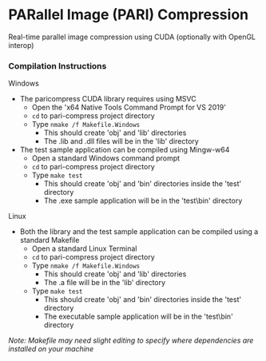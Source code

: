 # PARallel Image (PARI) Compression
Real-time parallel image compression using CUDA (optionally with OpenGL interop)

### Compilation Instructions
Windows
* The paricompress CUDA library requires using MSVC
    * Open the 'x64 Native Tools Command Prompt for VS 2019'
    * `cd` to pari-compress project directory
    * Type `nmake /f Makefile.Windows`
        * This should create 'obj' and 'lib' directories
        * The .lib and .dll files will be in the 'lib' directory
* The test sample application can be compiled using Mingw-w64
    * Open a standard Windows command prompt
    * `cd` to pari-compress project directory
    * Type `make test`
        * This should create 'obj' and 'bin' directories inside the 'test' directory 
        * The .exe sample application will be in the 'test\bin' directory
        
Linux
* Both the library and the test sample application can be compiled using a standard Makefile
    * Open a standard Linux Terminal
    * `cd` to pari-compress project directory
    * Type `nmake /f Makefile.Windows`
        * This should create 'obj' and 'lib' directories
        * The .a file will be in the 'lib' directory
    * Type `make test`
        * This should create 'obj' and 'bin' directories inside the 'test' directory 
        * The executable sample application will be in the 'test\bin' directory
    
*Note: Makefile may need slight editing to specify where dependencies are installed on your machine*
